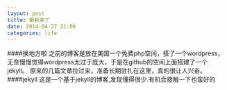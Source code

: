 ```yaml
---
layout: post
title: 搬新家了
date: 2014-04-27 21:00
categories: life
---
```


####换地方啦
之前的博客是放在美国一个免费php空间，搭了一个wordpress，无奈慢慢觉得wordpress太过于庞大，于是在github的空间上面搭建了一个jekyll。
原来的几篇文章拉过来，准备长期驻扎在这里，真的很让人兴奋。
####jekyll
这是一个基于jekyll的博客,发现懂得很少.有机会接触一下也蛮好的
